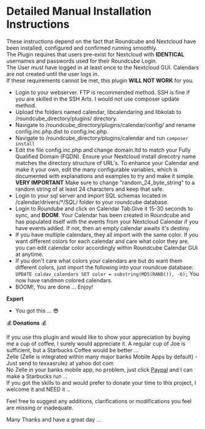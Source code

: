 # Detailed Manual Installation Instructions

These instructions depend on the fact that Roundcube and Nextcloud have been installed, configured and confirmed running smoothly. \
The Plugin requires that users pre-exist for Nextcloud with **IDENTICAL** usernames and passwords used for their Roundcube Login. \
The User must have logged in at least once to the Nextcloud GUI. Calendars are not created until the user logs in. \
If these requirements cannot be met, this plugin **WILL NOT WORK** for you.

* Login to your webserver. FTP is recommended method. SSH is fine if you are skilled in the SSH Arts. I would not use composer update method.
* Upload the folders named calendar, libcalendaring and libkolab to /roundcube_directory/plugins/ directory.
* Navigate to /roundcube_directory/plugins/calendar/config/ and rename config.inc.php.dist to config.inc.php.
* Navigate to /roundcube_directory/plugins/calendar and run `composer install`
* Edit the file config.inc.php and change domain.ltd to match your Fully Qualified Domain (FQDN). Ensure your Nextcloud install direcotry name matches the directory structure of URL's. To enhance your Calendar and make it your own, edit the many configurable variables, which is documented with explanations and examples to try and make it simple. **VERY IMPORTANT** Make sure to change "random_24_byte_string" to a random string of at least 24 characters and keep that safe.
* Login to your sql server and import SQL schemas located in /calendar/drivers/*/SQL/ folder to your roundcube database.
* Login to Roundube and click on Calendar Tab.Give it 15-30 seconds to sync, and **BOOM**. Your Calendar has been created in Roundcube and has populated itself with the events from your Nextcloud Calendar if you have events added. If not, then an empty calendar awaits it's destiny.
* If you have multiple calendars, they all import with the same color. If you want different colors for each calendar and care what color they are, you can edit calendar color accordingly within Roundcube Calendar GUI at anytime.
* If you don't care what colors your calendars are but do want them different colors, just import the following into your roundcue database: `UPDATE caldav_calendars SET color = substring(MD5(RAND()), -6);` You now have randmon colored calendars.
* BOOM!, You are done ... Enjoy!


**Expert**
* You got this ... :sunglasses:


:moneybag: **Donations** :moneybag:

If you use this plugin and would like to show your appreciation by buying me a cup of coffee, I surely would appreciate it. A regular cup of Joe is sufficient, but a Starbucks Coffee would be better ... \
Zelle (Zelle is integrated within many major banks Mobile Apps by default) - Just send to texxasrulez at yahoo dot com \
No Zelle in your banks mobile app, no problem, just click [Paypal](https://paypal.me/texxasrulez?locale.x=en_US) and I can make a Starbucks run ... \
If you got the skills to and would prefer to donate your time to this project, I welcome it and NEED it .. 

Feel free to suggest any additions, clarifications or modifications you feel are missing or inadequate.

Many Thanks and have a great day ...


